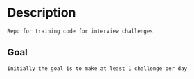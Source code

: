 # Description
    Repo for training code for interview challenges

## Goal
    Initially the goal is to make at least 1 challenge per day